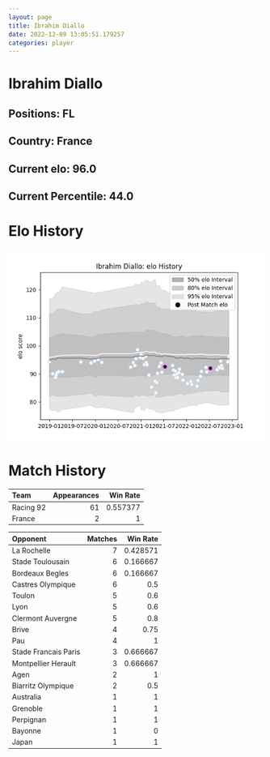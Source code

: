 ```yaml
---  
layout: page  
title: Ibrahim Diallo  
date: 2022-12-09 13:05:51.179257  
categories: player  
---
```

# Ibrahim Diallo

## Positions: FL

## Country: France

## Current elo: 96.0

## Current Percentile: 44.0

# Elo History


![elo history](history_IbrahimDiallo.png)
# Match History


| Team      |   Appearances |   Win Rate |
|:----------|--------------:|-----------:|
| Racing 92 |            61 |   0.557377 |
| France    |             2 |   1        |

| Opponent             |   Matches |   Win Rate |
|:---------------------|----------:|-----------:|
| La Rochelle          |         7 |   0.428571 |
| Stade Toulousain     |         6 |   0.166667 |
| Bordeaux Begles      |         6 |   0.166667 |
| Castres Olympique    |         6 |   0.5      |
| Toulon               |         5 |   0.6      |
| Lyon                 |         5 |   0.6      |
| Clermont Auvergne    |         5 |   0.8      |
| Brive                |         4 |   0.75     |
| Pau                  |         4 |   1        |
| Stade Francais Paris |         3 |   0.666667 |
| Montpellier Herault  |         3 |   0.666667 |
| Agen                 |         2 |   1        |
| Biarritz Olympique   |         2 |   0.5      |
| Australia            |         1 |   1        |
| Grenoble             |         1 |   1        |
| Perpignan            |         1 |   1        |
| Bayonne              |         1 |   0        |
| Japan                |         1 |   1        |